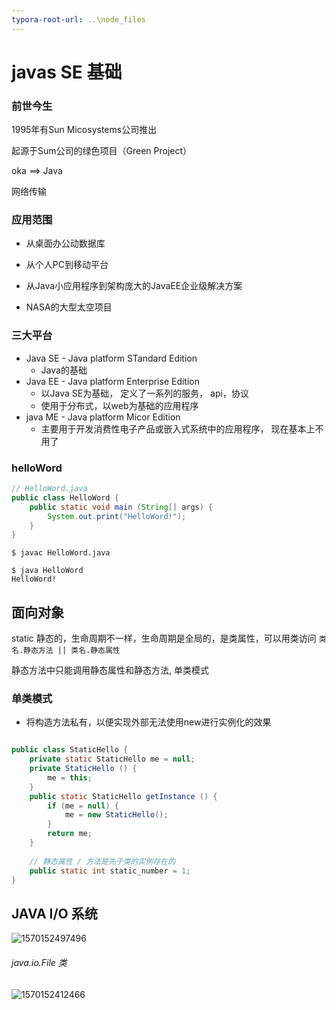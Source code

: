 ```yaml
---
typora-root-url: ..\node_files
---
```


# javas SE 基础

### 前世今生

1995年有Sun Micosystems公司推出

起源于Sum公司的绿色项目（Green Project）

oka ==> Java 

网络传输

### 应用范围

-  从桌面办公动数据库

- 从个人PC到移动平台

- 从Java小应用程序到架构庞大的JavaEE企业级解决方案

- NASA的大型太空项目

  

### 三大平台

- Java SE - Java platform STandard Edition
  - Java的基础
- Java EE - Java platform Enterprise Edition
  - 以Java SE为基础， 定义了一系列的服务， api，协议
  - 使用于分布式，以web为基础的应用程序
- java ME - Java platform Micor Edition
  - 主要用于开发消费性电子产品或嵌入式系统中的应用程序， 现在基本上不用了



### helloWord

```java
// HelloWord.java
public class HelloWord {
	public static void main (String[] args) {
		System.out.print("HelloWord!");
	}
}
```

```shell
$ javac HelloWord.java

$ java HelloWord
HelloWord!
```

## 面向对象



static 静态的，生命周期不一样，生命周期是全局的，是类属性，可以用类访问 `类名.静态方法 || 类名.静态属性`

静态方法中只能调用静态属性和静态方法, 单类模式



### 单类模式

- 将构造方法私有，以便实现外部无法使用new进行实例化的效果

```java

public class StaticHello {
    private static StaticHello me = null;
    private StaticHello () {
        me = this;
    }
    public static StaticHello getInstance () {
        if (me = null) {
            me = new StaticHello();
        } 
        return me;
    }
    
    // 静态属性 / 方法是先于类的实例存在的
    public static int static_number = 1;
}
```

## JAVA I/O 系统

![1570152497496](/C:/Users/admin/AppData/Roaming/Typora/typora-user-images/1570152497496.png)

###### java.io.File 类

![1570152412466](C:\Users\admin\AppData\Roaming\Typora\typora-user-images\1570152412466.png)

 







